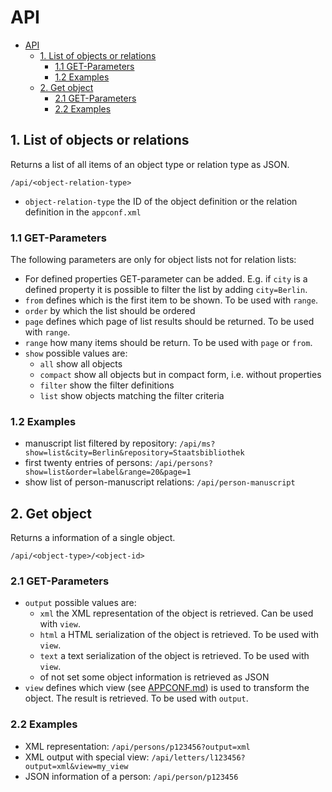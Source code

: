 # API

- [API](#api)
  - [1. List of objects or relations](#1-list-of-objects-or-relations)
    - [1.1 GET-Parameters](#11-get-parameters)
    - [1.2 Examples](#12-examples)
  - [2. Get object](#2-get-object)
    - [2.1 GET-Parameters](#21-get-parameters)
    - [2.2 Examples](#22-examples)

## 1. List of objects or relations

Returns a list of all items of an object type or relation type as JSON.

`/api/<object-relation-type>`

- `object-relation-type` the ID of the object definition or the relation definition in the `appconf.xml`

### 1.1 GET-Parameters

The following parameters are only for object lists not for relation lists:

- For defined properties GET-parameter can be added. E.g. if `city` is a defined property it is possible to filter the list by adding `city=Berlin`.
- `from` defines which is the first item to be shown. To be used with `range`.
- `order` by which the list should be ordered
- `page` defines which page of list results should be returned. To be used with `range`.
- `range` how many items should be return. To be used with `page` or `from`.
- `show` possible values are: 
  - `all` show all objects
  - `compact` show all objects but in compact form, i.e. without properties
  - `filter` show the filter definitions
  - `list` show objects matching the filter criteria

### 1.2 Examples

- manuscript list filtered by repository: `/api/ms?show=list&city=Berlin&repository=Staatsbibliothek`
- first twenty entries of persons: `/api/persons?show=list&order=label&range=20&page=1`
- show list of person-manuscript relations: `/api/person-manuscript`

## 2. Get object

Returns a information of a single object.

`/api/<object-type>/<object-id>`

### 2.1 GET-Parameters

- `output` possible values are:
  - `xml` the XML representation of the object is retrieved. Can be used with `view`.
  - `html` a HTML serialization of the object is retrieved. To be used with `view`.
  - `text` a text serialization of the object is retrieved. To be used with `view`.
  - of not set some object information is retrieved as JSON
- `view` defines which view (see [APPCONF.md](APPCONF.md)) is used to transform the object. The result is retrieved. To be used with `output`.

### 2.2 Examples

- XML representation: `/api/persons/p123456?output=xml`
- XML output with special view: `/api/letters/l123456?output=xml&view=my_view`
- JSON information of a person: `/api/person/p123456`
